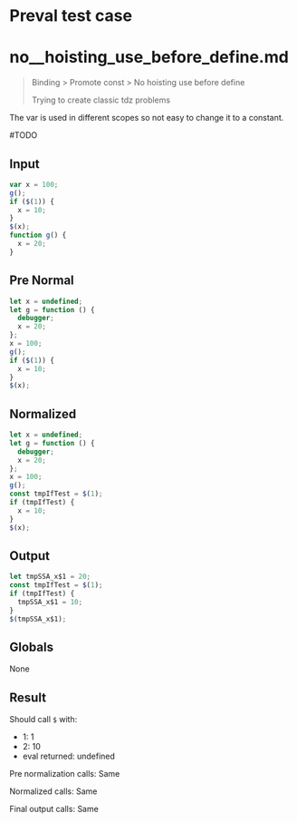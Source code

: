 # Preval test case

# no__hoisting_use_before_define.md

> Binding > Promote const > No  hoisting use before define
>
> Trying to create classic tdz problems

The var is used in different scopes so not easy to change it to a constant.

#TODO

## Input

`````js filename=intro
var x = 100;
g();
if ($(1)) {
  x = 10;
}
$(x);
function g() {
  x = 20;
}
`````

## Pre Normal

`````js filename=intro
let x = undefined;
let g = function () {
  debugger;
  x = 20;
};
x = 100;
g();
if ($(1)) {
  x = 10;
}
$(x);
`````

## Normalized

`````js filename=intro
let x = undefined;
let g = function () {
  debugger;
  x = 20;
};
x = 100;
g();
const tmpIfTest = $(1);
if (tmpIfTest) {
  x = 10;
}
$(x);
`````

## Output

`````js filename=intro
let tmpSSA_x$1 = 20;
const tmpIfTest = $(1);
if (tmpIfTest) {
  tmpSSA_x$1 = 10;
}
$(tmpSSA_x$1);
`````

## Globals

None

## Result

Should call `$` with:
 - 1: 1
 - 2: 10
 - eval returned: undefined

Pre normalization calls: Same

Normalized calls: Same

Final output calls: Same
